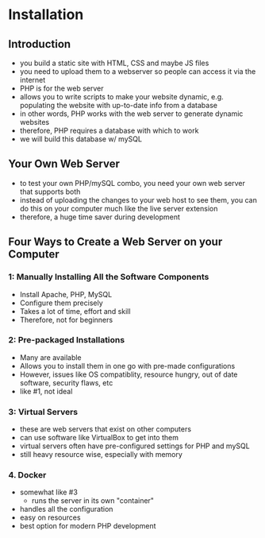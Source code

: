 # Installation

## Introduction

- you build a static site with HTML, CSS and maybe JS files
- you need to upload them to a webserver so people can access it via the internet
- PHP is for the web server
- allows you to write scripts to make your website dynamic, e.g. populating the website with up-to-date info from a database
- in other words, PHP works with the web server to generate dynamic websites
- therefore, PHP requires a database with which to work
- we will build this database w/ mySQL

## Your Own Web Server

- to test your own PHP/mySQL combo, you need your own web server that supports both
- instead of uploading the changes to your web host to see them, you can do this on your computer much like the live server extension
- therefore, a huge time saver during development

## Four Ways to Create a Web Server on your Computer

### 1: Manually Installing All the Software Components

- Install Apache, PHP, MySQL
- Configure them precisely
- Takes a lot of time, effort and skill
- Therefore, not for beginners

### 2: Pre-packaged Installations

- Many are available
- Allows you to install them in one go with pre-made configurations
- However, issues like OS compatiblity, resource hungry, out of date software, security flaws, etc
- like #1, not ideal

### 3: Virtual Servers

- these are web servers that exist on other computers
- can use software like VirtualBox to get into them
- virtual servers often have pre-configured settings for PHP and mySQL
- still heavy resource wise, especially with memory

### 4. Docker

- somewhat like #3
  - runs the server in its own "container"
- handles all the configuration
- easy on resources
- best option for modern PHP development
